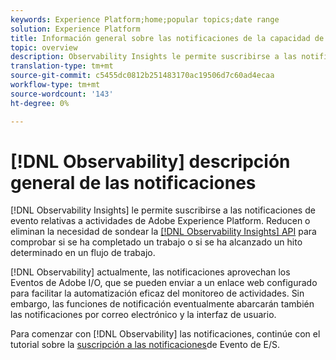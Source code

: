 ```yaml
---
keywords: Experience Platform;home;popular topics;date range
solution: Experience Platform
title: Información general sobre las notificaciones de la capacidad de observación
topic: overview
description: Observability Insights le permite suscribirse a las notificaciones de evento relacionadas con actividades de Adobe Experience Platform. Reducirán o eliminarán la necesidad de sondear la API de perspectivas de observación para comprobar si se ha completado un trabajo o si se ha alcanzado un determinado hito en un flujo de trabajo.
translation-type: tm+mt
source-git-commit: c5455dc0812b251483170ac19506d7c60ad4ecaa
workflow-type: tm+mt
source-wordcount: '143'
ht-degree: 0%

---
```



# [!DNL Observability] descripción general de las notificaciones

[!DNL Observability Insights] le permite suscribirse a las notificaciones de evento relativas a actividades de Adobe Experience Platform. Reducen o eliminan la necesidad de sondear la [[!DNL Observability Insights] API](../api/overview.md) para comprobar si se ha completado un trabajo o si se ha alcanzado un hito determinado en un flujo de trabajo.

[!DNL Observability] actualmente, las notificaciones aprovechan los Eventos de Adobe I/O, que se pueden enviar a un enlace web configurado para facilitar la automatización eficaz del monitoreo de actividades. Sin embargo, las funciones de notificación eventualmente abarcarán también las notificaciones por correo electrónico y la interfaz de usuario.

Para comenzar con [!DNL Observability] las notificaciones, continúe con el tutorial sobre la [suscripción a las notificaciones](./subscribe.md)de Evento de E/S.